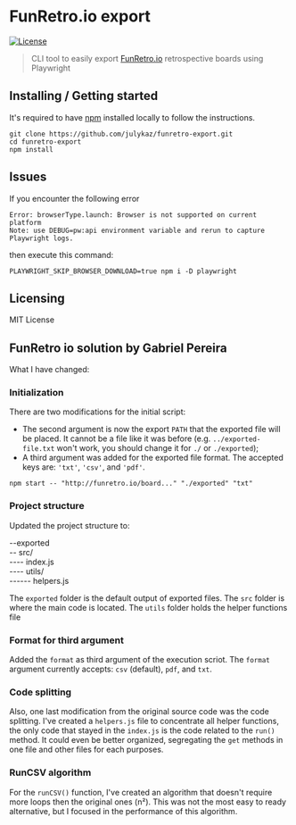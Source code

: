 # FunRetro.io export

[![License][license-badge]][license-url]

> CLI tool to easily export [FunRetro.io](https://funretro.io/) retrospective boards using Playwright

## Installing / Getting started

It's required to have [npm](https://www.npmjs.com/get-npm) installed locally to follow the instructions.

```shell
git clone https://github.com/julykaz/funretro-export.git
cd funretro-export
npm install
```

## Issues

If you encounter the following error

```
Error: browserType.launch: Browser is not supported on current platform
Note: use DEBUG=pw:api environment variable and rerun to capture Playwright logs.
```

then execute this command:

```
PLAYWRIGHT_SKIP_BROWSER_DOWNLOAD=true npm i -D playwright
```

## Licensing

MIT License

[license-badge]: https://img.shields.io/github/license/robertoachar/docker-express-mongodb.svg
[license-url]: https://opensource.org/licenses/MIT

## FunRetro io solution by Gabriel Pereira

What I have changed:

### Initialization

There are two modifications for the initial script:

- The second argument is now the export `PATH` that the exported file will be placed. It cannot be a file like it was before (e.g. `../exported-file.txt` won't work, you should change it for `./` or `./exported`);
- A third argument was added for the exported file format. The accepted keys are: `'txt'`, `'csv'`, and `'pdf'`.

```shell
npm start -- "http://funretro.io/board..." "./exported" "txt"
```

### Project structure

Updated the project structure to:

--exported \
-- src/ \
---- index.js \
---- utils/ \
------ helpers.js

The `exported` folder is the default output of exported files.
The `src` folder is where the main code is located.
The `utils` folder holds the helper functions file

### Format for third argument

Added the `format` as third argument of the execution scriot. The `format` argument currently accepts: `csv` (default), `pdf`, and `txt`.

### Code splitting

Also, one last modification from the original source code was the code splitting. I've created a `helpers.js` file to concentrate all helper functions, the only code that stayed in the `index.js` is the code related to the `run()` method. It could even be better organized, segregating the `get` methods in one file and other files for each purposes.

### RunCSV algorithm

For the `runCSV()` function, I've created an algorithm that doesn't require more loops then the original ones (n²). This was not the most easy to ready alternative, but I focused in the performance of this algorithm.
